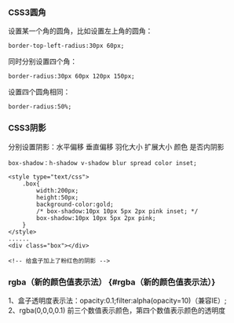 ### CSS3圆角

设置某一个角的圆角，比如设置左上角的圆角：

```
border-top-left-radius:30px 60px;
```

同时分别设置四个角：

```
border-radius:30px 60px 120px 150px;
```

设置四个圆角相同：

```
border-radius:50%;
```

### CSS3阴影

分别设置阴影：水平偏移 垂直偏移 羽化大小 扩展大小 颜色 是否内阴影

```
box-shadow：h-shadow v-shadow blur spread color inset;
```

```
<style type="text/css">
    .box{
        width:200px;
        height:50px;
        background-color:gold;
        /* box-shadow:10px 10px 5px 2px pink inset; */
        box-shadow:10px 10px 5px 2px pink;
    }
</style>
......
<div class="box"></div>

<!-- 给盒子加上了粉红色的阴影 -->
```

### rgba（新的颜色值表示法） {#rgba（新的颜色值表示法）}

1、盒子透明度表示法：opacity:0.1;filter:alpha\(opacity=10\)（兼容IE）;  
2、rgba\(0,0,0,0.1\) 前三个数值表示颜色，第四个数值表示颜色的透明度

